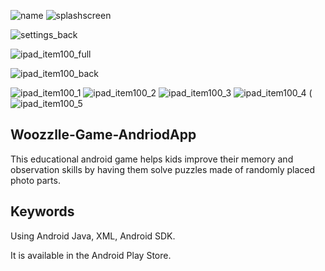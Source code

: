 
![name](https://github.com/user-attachments/assets/503a9906-277b-4499-ba1a-269cf9e676e3)
![splashscreen](https://github.com/user-attachments/assets/4ae51e98-3379-4195-b5aa-e73b049ef522)

![settings_back](https://github.com/user-attachments/assets/3c801506-7757-476a-a0f5-0d60d731de5a)

![ipad_item100_full](https://github.com/user-attachments/assets/923b2e42-0cbb-4ade-b517-5d8c87fbdd56)

![ipad_item100_back](https://github.com/user-attachments/assets/49dbeafb-7c18-4e8b-9eb4-f5654b7067c4)

![ipad_item100_1](https://github.com/user-attachments/assets/ab0cef3c-1bec-4591-8df6-aa14f78a37b1) ![ipad_item100_2](https://github.com/user-attachments/assets/67d76bd7-4dda-4b1b-a6ce-74615cec4142) ![ipad_item100_3](https://github.com/user-attachments/assets/9721989c-3f55-4f70-a3ca-9976fa152dbb) ![ipad_item100_4](https://github.com/user-attachments/assets/382b1e6a-cc1c-4650-9791-6ce822e32380) (![ipad_item100_5](https://github.com/user-attachments/assets/80139334-25b4-42ae-9710-ae34415a9349)

## Woozzlle-Game-AndriodApp

This educational android game helps kids improve their memory and observation skills by having them solve puzzles made of randomly placed photo parts.

## Keywords

Using Android Java, XML, Android SDK.

It is available in the Android Play Store.

